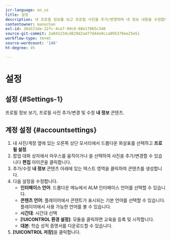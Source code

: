 ```yaml
---
jcr-language: en_us
title: 설정
description: 내 프로필 정보를 보고 프로필 사진을 추가/변경하며 내 정보 내용을 수정합니다.
contentowner: manochan
exl-id: 30a571de-22fc-4ce7-99c0-08e17665c340
source-git-commit: 2a841234cd829d2a477d44e9cca095370ee25e51
workflow-type: tm+mt
source-wordcount: '148'
ht-degree: 4%

---
```


# 설정

## 설정 {#Settings-1}

프로필 정보 보기, 프로필 사진 추가/변경 및 수정 **내 정보** 콘텐츠.

## 계정 설정 {#accountsettings}

1. 내 사진/계정 옆에 있는 오른쪽 상단 모서리에서 드롭다운 화살표를 선택하고 **프로필 설정**.
1. 팝업 대화 상자에서 마우스를 움직이거나 을 선택하여 사진을 추가/변경할 수 있습니다 **편집** 아이콘을 클릭합니다.
1. 추가/수정 **내 정보** 콘텐츠 아래에 있는 텍스트 영역을 클릭하여 콘텐츠를 생성합니다.
1. 다음 설정을 수정합니다.
   * **인터페이스 언어**: 드롭다운 메뉴에서 ALM 인터페이스 언어를 선택할 수 있습니다.
   * **콘텐츠 언어**: 플레이어에서 콘텐트가 표시되는 기본 언어를 선택할 수 있습니다. 플레이어에서 사용 가능한 언어를 볼 수 있습니다.
   * **시간대**: 시간대 선택
   * **[!UICONTROL 환경 설정]**: 모듈을 클릭하면 교육을 등록 및 시작합니다.
   * **대본**: 학습 성적 증명서를 다운로드할 수 있습니다.
1. **[!UICONTROL 저장]**&#x200B;을 클릭합니다.
